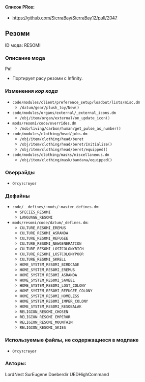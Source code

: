 
#### Список PRов:

- https://github.com/SierraBay/SierraBay12/pull/2047
<!--
  Ссылки на PRы, связанные с модом:
  - Создание
  - Большие изменения
-->

<!-- Название мода. Не важно на русском или на английском. -->
## Резоми

ID мода: RESOMI
<!--
  Название модпака прописными буквами, СОЕДИНЁННЫМИ_ПОДЧЁРКИВАНИЕМ,
  которое ты будешь использовать для обозначения файлов.
-->

### Описание мода

Ря!
- Портирует расу резоми с Infinity.
<!--
  Что он делает, что добавляет: что, куда, зачем и почему - всё здесь.
  А также любая полезная информация.
-->

### Изменения *кор кода*

- `code/modules/client/preference_setup/loadout/lists/misc.dm`
  - `/datum/gear/plush_toy/New()`
- `code/modules/organs/external/_external_icons.dm`
  - `/obj/item/organ/external/on_update_icon()`
- `mods/resomi/code/overrides.dm`
  - `/mob/living/carbon/human/get_pulse_as_number()`
- `code/modules/clothing/head/jobs.dm`
  - `/obj/item/clothing/head/beret`
  - `/obj/item/clothing/head/beret/Initialize()`
  - `/obj/item/clothing/head/beret/equipped()`
- `code/modules/clothing/masks/miscellaneous.dm`
  - `/obj/item/clothing/mask/bandana/equipped()`

<!--
  Если вы редактировали какие-либо процедуры или переменные в кор коде,
  они должны быть указаны здесь.
  Нужно указать и файл, и процедуры/переменные.

  Изменений нет - напиши "Отсутствуют"
-->

### Оверрайды

- `Отсутствуют`

<!--
  Если ты добавлял новый модульный оверрайд, его нужно указать здесь.
  Здесь указываются оверрайды в твоём моде и папке `_master_files`

  Изменений нет - напиши "Отсутствуют"
-->

### Дефайны

- `code/__defines/~mods/~master_defines.dm`:
  - `SPECIES_RESOMI`
  - `LANGUAGE_RESOMI`
- `mods/resomi/code/datum/_defines.dm`:
  - `CULTURE_RESOMI_EREMUS`
  - `CULTURE_RESOMI_ASRANDA`
  - `CULTURE_RESOMI_REFUGEE`
  - `CULTURE_RESOMI_NEWGENERATION`
  - `CULTURE_RESOMI_LOSTCOLONYRICH`
  - `CULTURE_RESOMI_LOSTCOLONYPOOR`
  - `CULTURE_RESOMI_SKRELL`
  - `HOME_SYSTEM_RESOMI_BIRDCAGE`
  - `HOME_SYSTEM_RESOMI_EREMUS`
  - `HOME_SYSTEM_RESOMI_ASRANDA`
  - `HOME_SYSTEM_RESOMI_SAVEEL`
  - `HOME_SYSTEM_RESOMI_LOST_COLONY`
  - `HOME_SYSTEM_RESOMI_REFUGEE_COLONY`
  - `HOME_SYSTEM_RESOMI_HOMELESS`
  - `HOME_SYSTEM_RESOMI_IMPER_COLONY`
  - `HOME_SYSTEM_RESOMI_RESOBALAK`
  - `RELIGION_RESOMI_CHOSEN`
  - `RELIGION_RESOMI_EMPEROR`
  - `RELIGION_RESOMI_MOUNTAIN`
  - `RELIGION_RESOMI_SKIES`
<!--
  Если требовалось добавить какие-либо дефайны, укажи файлы,
  в которые ты их добавил, а также перечисли имена.
  И то же самое, если ты используешь дефайны, определённые другим модом.

  Не используешь - напиши "Отсутствуют"
-->

### Используемые файлы, не содержащиеся в модпаке

- `Отсутствуют`
<!--
  Будь то немодульный файл или модульный файл, который не содержится в папке,
  принадлежащей этому конкретному моду, он должен быть упомянут здесь.
  Хорошими примерами являются иконки или звуки, которые используются одновременно
  несколькими модулями, или что-либо подобное.
-->

### Авторы:

LordNest
SurEugene
Daeberdir
UEDHighCommand
<!--
  Здесь находится твой никнейм
  Если работал совместно - никнеймы тех, кто помогал.
  В случае порта чего-либо должна быть ссылка на источник.
-->
